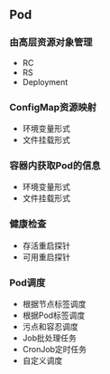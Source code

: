 ## Pod

### 由高层资源对象管理

- RC
- RS
- Deployment

### ConfigMap资源映射

- 环境变量形式
- 文件挂载形式

### 容器内获取Pod的信息

- 环境变量形式
- 文件挂载形式

### 健康检查

- 存活重启探针
- 可用重启探针

### Pod调度

- 根据节点标签调度
- 根据Pod标签调度
- 污点和容忍调度
- Job批处理任务
- CronJob定时任务
- 自定义调度

